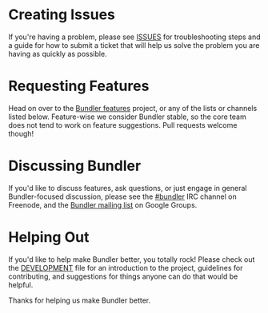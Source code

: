 # Creating Issues

If you're having a problem, please see [ISSUES](https://github.com/bundler/bundler/blob/master/ISSUES.md) for troubleshooting steps and a guide for how to submit a ticket that will help us solve the problem you are having as quickly as possible.

# Requesting Features

Head on over to the [Bundler
features](https://github.com/bundler/bundler-features) project, or any of the
lists or channels listed below. Feature-wise we consider Bundler stable, so the
core team does not tend to work on feature suggestions. Pull requests welcome
though!

# Discussing Bundler

If you'd like to discuss features, ask questions, or just engage in general Bundler-focused discussion, please see the [#bundler](irc://irc.freenode.net/#bundler) IRC channel on Freenode, and the [Bundler mailing list](http://groups.google.com/group/ruby-bundler) on Google Groups.

# Helping Out

If you'd like to help make Bundler better, you totally rock! Please check out the [DEVELOPMENT](https://github.com/bundler/bundler/blob/master/DEVELOPMENT.md) file for an introduction to the project, guidelines for contributing, and suggestions for things anyone can do that would be helpful.

Thanks for helping us make Bundler better.
